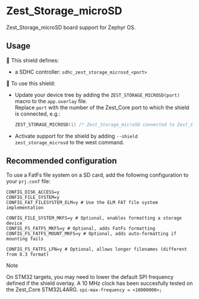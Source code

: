 # Zest_Storage_microSD

Zest_Storage_microSD board support for Zephyr OS.

## Usage

:pushpin: This shield defines:

- a SDHC controller: `sdhc_zest_storage_microsd_<port>`

:triangular_ruler: To use this shield:

- Update your device tree by adding the `ZEST_STORAGE_MICROSD(port)` macro to the `app.overlay` file.\
  Replace `port` with the number of the Zest_Core port to which the shield is connected, e.g.:

  ```c
  ZEST_STORAGE_MICROSD(1) /* Zest_Storage_microSD connected to Zest_Core first port */
  ```

- Activate support for the shield by adding `--shield zest_storage_microsd` to the west command.

## Recommended configuration

To use a FatFs file system on a SD card, add the following configuration to your `prj.conf` file:

```Kconfig
CONFIG_DISK_ACCESS=y
CONFIG_FILE_SYSTEM=y
CONFIG_FAT_FILESYSTEM_ELM=y # Use the ELM FAT file system implementation

CONFIG_FILE_SYSTEM_MKFS=y # Optional, enables formatting a storage device
CONFIG_FS_FATFS_MKFS=y # Optional, adds FatFs formatting
CONFIG_FS_FATFS_MOUNT_MKFS=y # Optional, adds auto-formatting if mounting fails

CONFIG_FS_FATFS_LFN=y # Optional, allows longer filenames (different from 8.3 format)
```

> [!NOTE]
> On STM32 targets, you may need to lower the default SPI frequency defined if the shield overlay. A 10 MHz clock has been succesfully tested on the Zest_Core STM32L4ARG.
> `spi-max-frequency = <10000000>;`
